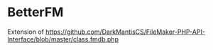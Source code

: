 BetterFM
========

Extension of https://github.com/DarkMantisCS/FileMaker-PHP-API-Interface/blob/master/class.fmdb.php
